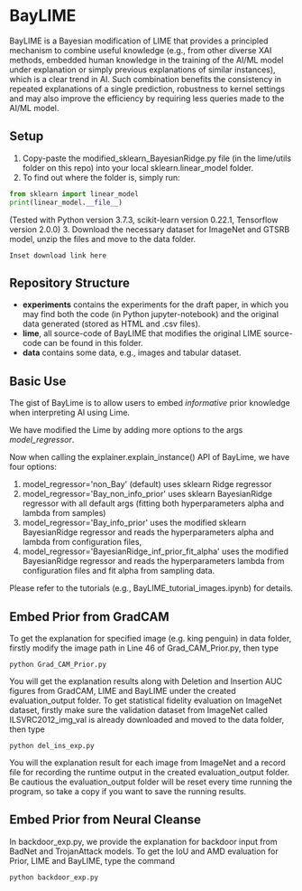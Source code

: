 # BayLIME

BayLIME is a Bayesian modification of LIME that provides a principled mechanism to combine useful knowledge (e.g., from other diverse XAI methods, embedded human knowledge in the training of the AI/ML model under explanation or simply previous explanations of similar instances), which is a clear trend in AI. Such combination benefits the consistency in repeated explanations of a single prediction, robustness to kernel settings and may also improve the efficiency by requiring less queries made to the AI/ML model.

## Setup
1. Copy-paste the modified_sklearn_BayesianRidge.py file (in the lime/utils folder on this repo) into your local sklearn.linear_model folder.
2. To find out where the folder is, simply run:
```python
from sklearn import linear_model
print(linear_model.__file__)
```
(Tested with Python version 3.7.3, scikit-learn version 0.22.1, Tensorflow version 2.0.0)
3. Download the necessary dataset for ImageNet and GTSRB model, unzip the files and move to the data folder.
```
Inset download link here
```

## Repository Structure

* **experiments** contains the experiments for the draft paper, in which you may find both the code (in Python jupyter-notebook) and the original data generated (stored as HTML and .csv files).
* **lime**, all source-code of BayLIME that modifies the original LIME source-code can be found in this folder.
* **data** contains some data, e.g., images and tabular dataset.

## Basic Use

The gist of BayLime is to allow users to embed *informative* prior knowledge when interpreting AI using Lime.

We have modified the Lime by adding more options to the args *model_regressor*.

Now when calling the explainer.explain_instance() API of BayLime, we have four options:
1. model_regressor='non_Bay' (default) uses sklearn Ridge regressor
2. model_regressor='Bay_non_info_prior' uses sklearn BayesianRidge regressor with all default args (fitting both hyperparameters alpha and lambda from samples)
3. model_regressor='Bay_info_prior' uses the modified sklearn BayesianRidge regressor and reads the hyperparameters alpha and lambda from configuration files, 
4. model_regressor='BayesianRidge_inf_prior_fit_alpha' uses the modified BayesianRidge regressor and reads the hyperparameters lambda from configuration files and fit alpha from sampling data.

Please refer to the tutorials (e.g., BayLIME_tutorial_images.ipynb)  for details.

## Embed Prior from GradCAM
To get the explanation for specified image (e.g. king penguin) in data folder, firstly modify the image path in Line 46 of Grad_CAM_Prior.py, then type
```
python Grad_CAM_Prior.py
```
You will get the explanation results along with Deletion and Insertion AUC figures from GradCAM, LIME and BayLIME under the created evaluation_output folder.
To get statistical fidelity evaluation on ImageNet dataset, firstly make sure the validation dataset from ImageNet called ILSVRC2012_img_val is already downloaded and moved to the data folder, then type
```
python del_ins_exp.py
```
You will the explanation result for each image from ImageNet and a record file for recording the runtime output in the created evaluation_output folder. Be cautious the evaluation_output folder will be reset every time running the program, so take a copy if you want to save the running results.

## Embed Prior from Neural Cleanse
In backdoor_exp.py, we provide the explanation for backdoor input from BadNet and TrojanAttack models. To get the IoU and AMD evaluation for Prior, LIME and BayLIME, type the command
```
python backdoor_exp.py
```





